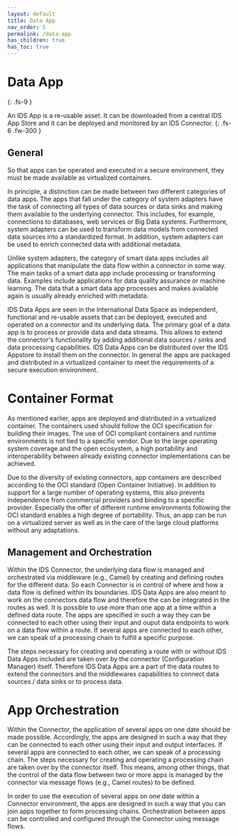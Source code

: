 ```yaml
---
layout: default
title: Data App
nav_order: 5
permalink: /data-app
has_children: true
has_toc: true
---
```


# Data App
{: .fs-9 }

An IDS App is a re-usable asset. It can be downloaded from a central IDS App Store and it can be deployed and monitored by an IDS Connector.
{: .fs-6 .fw-300 }

## General

So that apps can be operated and executed in a secure environment, they must be made available as virtualized containers.

In principle, a distinction can be made between two different categories of data apps. The apps that fall under the category of system adapters have the task of connecting all types of data sources or data sinks and making them available to the underlying connector. This includes, for example, connections to databases, web services or Big Data systems. Furthermore, system adapters can be used to transform data models from connected data sources into a standardized format. In addition, system adapters can be used to enrich connected data with additional metadata.

Unlike system adapters, the category of smart data apps includes all applications that manipulate the data flow within a connector in some way. The main tasks of a smart data app include processing or transforming data. Examples include applications for data quality assurance or machine learning. The data that a smart data app processes and makes available again is usually already enriched with metadata.

IDS Data Apps are seen in the International Data Space as independent, functional and re-usable assets that can be deployed, executed and operated on a connector and its underlying data.
The primary goal of a data app is to process or provide data and data streams. This allows to extend the connector's functionality by adding additional data sources / sinks and data processing capabilities. IDS Data Apps can be distributed over the IDS Appstore to install them on the connector. In general the apps are packaged and distributed in a virtualized container to meet the requirements of a secure execution environment.

# Container Format
As mentioned earlier, apps are deployed and distributed in a virtualized container. The containers used should follow the OCI specification for building their images. The use of OCI compliant containers and runtime environments is not tied to a specific vendor. Due to the large operating system coverage and the open ecosystem, a high portability and interoperability between already existing connector implementations can be achieved.

Due to the diversity of existing connectors, app containers are described according to the OCI standard (Open Container Initiative). In addition to support for a large number of operating systems, this also prevents independence from commercial providers and binding to a specific provider.
Especially the offer of different runtime environments following the OCI standard enables a high degree of portability. Thus, an app can be run on a virtualized server as well as in the care of the large cloud platforms without any adaptations.


## Management and Orchestration
Within the IDS Connector, the underlying data flow is managed and orchestrated via middleware (e.g., Camel) by creating and defining routes for the different data. So each Connector is in control of where and how a data flow is defined within its boundaries. IDS Data Apps are also meant to work on the connectors data flow and therefore the can be integrated in the routes as well. It is possible to use more than one app at a time within a defined data route. The apps are specified in such a way they can be connected to each other using their input and ouput data endpoints to work on a data flow within a route. If several apps are connected to each other, we can speak of a processing chain to fulfill a specific purpose. 

The steps necessary for creating and operating a route with or without IDS Data Apps included are taken over by the connector (Configuration Manager) itself. Therefore IDS Data Apps are a part of the data routes to extend the connectors and the middlewares capabilities to connect data sources / data sinks or to process data.

# App Orchestration
Within the Connector, the application of several apps on one date should be made possible. Accordingly, the apps are designed in such a way that they can be connected to each other using their input and output interfaces. If several apps are connected to each other, we can speak of a processing chain. The steps necessary for creating and operating a processing chain are taken over by the connector itself. This means, among other things, that the control of the data flow between two or more apps is managed by the connector via message flows (e.g., Camel routes) to be defined. 

In order to use the execution of several apps on one date within a Connector environment, the apps are designed in such a way that you can join apps together to form processing chains. Orchestration between apps can be controlled and configured through the Connector using message flows.